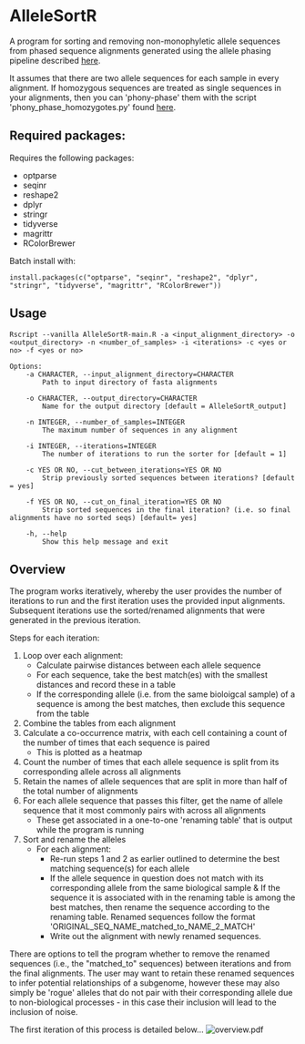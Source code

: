 # AlleleSortR
A program for sorting and removing non-monophyletic allele sequences from phased sequence alignments generated using the allele phasing pipeline described [here](https://github.com/hkore1/TargetAllelePhasing/tree/main).

It assumes that there are two allele sequences for each sample in every alignment. If homozygous sequences are treated as single sequences in your alignments, then you can 'phony-phase' them with the script 'phony_phase_homozygotes.py' found [here](https://github.com/hkore1/python_scripts/blob/main/phony_phase_homozygotes.py).

## Required packages:
Requires the following packages:
* optparse
* seqinr
* reshape2
* dplyr
* stringr
* tidyverse
* magrittr
* RColorBrewer

Batch install with:

`install.packages(c("optparse", "seqinr", "reshape2", "dplyr", "stringr", "tidyverse", "magrittr", "RColorBrewer"))`

## Usage
```
Rscript --vanilla AlleleSortR-main.R -a <input_alignment_directory> -o <output_directory> -n <number_of_samples> -i <iterations> -c <yes or no> -f <yes or no>
```

```
Options:
	-a CHARACTER, --input_alignment_directory=CHARACTER
		Path to input directory of fasta alignments

	-o CHARACTER, --output_directory=CHARACTER
		Name for the output directory [default = AlleleSortR_output]

	-n INTEGER, --number_of_samples=INTEGER
		The maximum number of sequences in any alignment 

	-i INTEGER, --iterations=INTEGER
		The number of iterations to run the sorter for [default = 1]

	-c YES OR NO, --cut_between_iterations=YES OR NO
		Strip previously sorted sequences between iterations? [default = yes]

	-f YES OR NO, --cut_on_final_iteration=YES OR NO
		Strip sorted sequences in the final iteration? (i.e. so final alignments have no sorted seqs) [default= yes]

	-h, --help
		Show this help message and exit
```

## Overview
The program works iteratively, whereby the user provides the number of iterations to run and the first iteration uses the provided input alignments. Subsequent iterations use the sorted/renamed alignments that were generated in the previous iteration.

Steps for each iteration:

1. Loop over each alignment:
   * Calculate pairwise distances between each allele sequence
   * For each sequence, take the best match(es) with the smallest distances and record these in a table
   * If the corresponding allele (i.e. from the same bioloigcal sample) of a sequence is among the best matches, then exclude this sequence from the table
2. Combine the tables from each alignment
3. Calculate a co-occurrence matrix, with each cell containing a count of the number of times that each sequence is paired
   * This is plotted as a heatmap
4. Count the number of times that each allele sequence is split from its corresponding allele across all alignments
5. Retain the names of allele sequences that are split in more than half of the total number of alignments
6. For each allele sequence that passes this filter, get the name of allele sequence that it most commonly pairs with across all alignments
   * These get associated in a one-to-one 'renaming table' that is output while the program is running
7. Sort and rename the alleles
   * For each alignment:
     - Re-run steps 1 and 2 as earlier outlined to determine the best matching sequence(s) for each allele
     - If the allele sequence in question does not match with its corresponding allele from the same biological sample & If the sequence it is associated with in the renaming table is among the best matches, then rename the sequence according to the renaming table. Renamed sequences follow the format 'ORIGINAL_SEQ_NAME_matched_to_NAME_2_MATCH'
     - Write out the alignment with newly renamed sequences.

There are options to tell the program whether to remove the renamed sequences (i.e., the "matched_to" sequences) between iterations and from the final alignments. The user may want to retain these renamed sequences to infer potential relationships of a subgenome, however these may also simply be 'rogue' alleles that do not pair with their corresponding allele due to non-biological processes - in this case their inclusion will lead to the inclusion of noise.


The first iteration of this process is detailed below...
![overview.pdf](overview.jpg)
